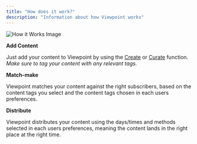 ```yaml
---
title: "How does it work?"
description: "Information about how Viewpoint works"
---
```


![How it Works Image](/assets/content/3stephowto.png)

**Add Content**

Just add your content to Viewpoint by using the [Create](create) or [Curate](curate) function. *Make sure to tag your content with any relevant tags.*

**Match-make**

Viewpoint matches your content against the right subscribers, based on the content tags you select and the content tags chosen in each users preferences.

**Distribute**

Viewpoint distributes your content using the days/times and methods selected in each users preferences, meaning the content lands in the right place at the right time.
